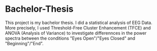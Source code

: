 # Bachelor-Thesis

This project is my bachelor thesis. I did a statistical analysis of EEG Data. More precisely, I used Threshold-Free Cluster Enhancement (TFCE) and ANOVA (Analysis of Variance) to investigate differennces in the power spectra between the conditions "Eyes Open"/"Eyes Closed" and "Beginning"/"End".
